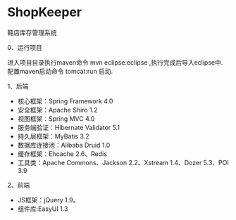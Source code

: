 # ShopKeeper
鞋店库存管理系统

0、运行项目

进入项目目录执行maven命令 mvn eclipse:eclipse ,执行完成后导入eclipse中. 
配置maven启动命令 tomcat:run 启动.

1、后端

* 核心框架：Spring Framework 4.0
* 安全框架：Apache Shiro 1.2
* 视图框架：Spring MVC 4.0
* 服务端验证：Hibernate Validator 5.1
* 持久层框架：MyBatis 3.2
* 数据库连接池：Alibaba Druid 1.0
* 缓存框架：Ehcache 2.6、Redis
* 工具类：Apache Commons、Jackson 2.2、Xstream 1.4、Dozer 5.3、POI 3.9

2、前端

* JS框架：jQuery 1.9。
* 组件库:EasyUI 1.3
